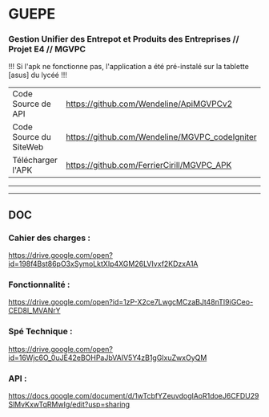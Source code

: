 # GUEPE
### Gestion Unifier des Entrepot et Produits des Entreprises // Projet E4 // MGVPC

!!! Si l'apk ne fonctionne pas, l'application a été pré-instalé sur la tablette [asus] du lycéé !!!

|  |  |
|--|--|
| Code Source de API | https://github.com/Wendeline/ApiMGVPCv2 |
| Code Source du SiteWeb | https://github.com/Wendeline/MGVPC_codeIgniter |
| Télécharger l'APK | https://github.com/FerrierCirill/MGVPC_APK |

-----------------------------------
-----------------------------------



## DOC
### Cahier des charges :
https://drive.google.com/open?id=198f4Bst86pO3xSymoLktXIp4XGM26LVIvxf2KDzxA1A
### Fonctionnalité :
https://drive.google.com/open?id=1zP-X2ce7LwgcMCzaBJt48nTI9iGCeo-CED8l_MVANrY
### Spé Technique :
https://drive.google.com/open?id=16Wjc6O_0uJE42eBOHPaJbVAIV5Y4zB1gGIxuZwxOyQM
### API :
https://docs.google.com/document/d/1wTcbfYZeuvdoglAoR1doeJ6CFDU29SlMvKxwTqRMwIg/edit?usp=sharing
